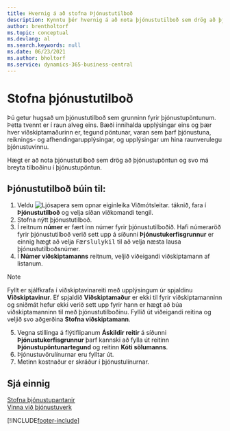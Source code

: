```yaml
---
title: Hvernig á að stofna Þjónustutilboð
description: Kynntu þér hvernig á að nota þjónustutilboð sem drög að þjónustupöntun og svo breyta tilboðinu í þjónustupöntun.
author: brentholtorf
ms.topic: conceptual
ms.devlang: al
ms.search.keywords: null
ms.date: 06/23/2021
ms.author: bholtorf
ms.service: dynamics-365-business-central
---
```

# Stofna þjónustutilboð
Þú getur hugsað um þjónustutilboð sem grunninn fyrir þjónustupöntunum. Þetta tvennt er í raun alveg eins. Bæði innihalda upplýsingar eins og þær hver viðskiptamaðurinn er, tegund pöntunar, varan sem þarf þjónustuna, reiknings- og afhendingarupplýsingar, og upplýsingar um hina raunverulegu þjónustuvinnu.
 
Hægt er að nota þjónustutilboð sem drög að þjónustupöntun og svo má breyta tilboðinu í þjónustupöntun.  
  
## Þjónustutilboð búin til:  
1. Veldu ![Ljósapera sem opnar eiginleika Viðmótsleitar.](media/ui-search/search_small.png "Segðu mér hvað þú vilt gera") táknið, fara í **Þjónustutilboð** og velja síðan viðkomandi tengil.  
2. Stofna nýtt þjónustutilboð.  
3. Í reitnum **númer** er fært inn númer fyrir þjónustutilboðið. Hafi númeraröð fyrir þjónustutilboð verið sett upp á síðunni **Þjónustukerfisgrunnur** er einnig hægt að velja <kbd>Færslulykil</kbd> til að velja næsta lausa þjónustutilboðsnúmer.  
4. Í **Númer viðskiptamanns**  reitnum, veljið viðeigandi viðskiptamann af listanum.  

  > [!Note]  
  >  Fyllt er sjálfkrafa í viðskiptavinareiti með upplýsingum úr spjaldinu **Viðskiptavinur**. Ef spjaldið **Viðskiptamaður** er ekki til fyrir viðskiptamanninn og sniðmát hefur ekki verið sett upp fyrir hann er hægt að búa viðskiptamanninn til með þjónustutilboðinu. Fyllið út viðeigandi reitina og veljið svo aðgerðina **Stofna viðskiptamann**.  
  
5. Vegna stillinga á flýtiflipanum **Áskildir reitir** á síðunni **Þjónustukerfisgrunnur** þarf kannski að fylla út reitinn **Þjónustupöntunartegund** og reitinn **Kóti sölumanns**.  
6. Þjónustuvörulínurnar eru fylltar út.  
7. Metinn kostnaður er skráður í þjónustulínurnar.  
  
## Sjá einnig  
[Stofna þjónustupantanir](service-how-to-create-service-orders.md)  
[Vinna við þjónustuverk](service-how-to-work-on-service-tasks.md)  

 

[!INCLUDE[footer-include](includes/footer-banner.md)]